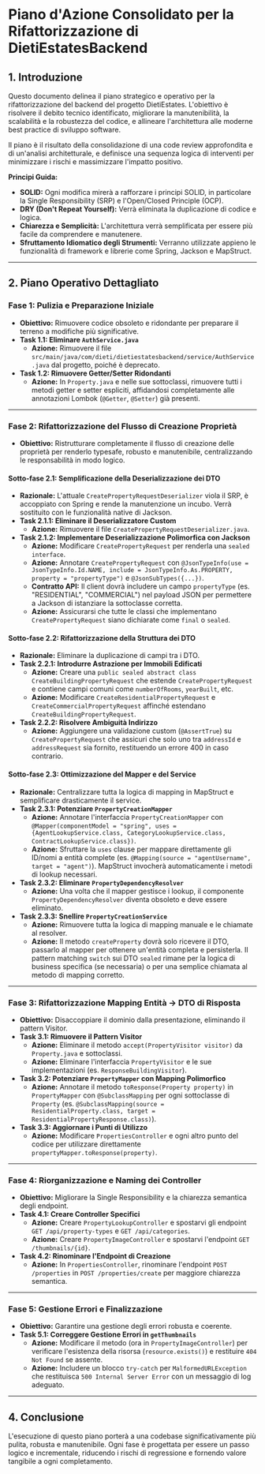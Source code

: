 # Piano d'Azione Consolidato per la Rifattorizzazione di DietiEstatesBackend

## 1. Introduzione

Questo documento delinea il piano strategico e operativo per la rifattorizzazione del backend del progetto DietiEstates. L'obiettivo è risolvere il debito tecnico identificato, migliorare la manutenibilità, la scalabilità e la robustezza del codice, e allineare l'architettura alle moderne best practice di sviluppo software.

Il piano è il risultato della consolidazione di una code review approfondita e di un'analisi architetturale, e definisce una sequenza logica di interventi per minimizzare i rischi e massimizzare l'impatto positivo.

**Principi Guida:**
*   **SOLID:** Ogni modifica mirerà a rafforzare i principi SOLID, in particolare la Single Responsibility (SRP) e l'Open/Closed Principle (OCP).
*   **DRY (Don't Repeat Yourself):** Verrà eliminata la duplicazione di codice e logica.
*   **Chiarezza e Semplicità:** L'architettura verrà semplificata per essere più facile da comprendere e manutenere.
*   **Sfruttamento Idiomatico degli Strumenti:** Verranno utilizzate appieno le funzionalità di framework e librerie come Spring, Jackson e MapStruct.

---

## 2. Piano Operativo Dettagliato

### **Fase 1: Pulizia e Preparazione Iniziale**

*   **Obiettivo:** Rimuovere codice obsoleto e ridondante per preparare il terreno a modifiche più significative.
*   **Task 1.1: Eliminare `AuthService.java`**
    *   **Azione:** Rimuovere il file `src/main/java/com/dieti/dietiestatesbackend/service/AuthService.java` dal progetto, poiché è deprecato.
*   **Task 1.2: Rimuovere Getter/Setter Ridondanti**
    *   **Azione:** In `Property.java` e nelle sue sottoclassi, rimuovere tutti i metodi getter e setter espliciti, affidandosi completamente alle annotazioni Lombok (`@Getter`, `@Setter`) già presenti.

---

### **Fase 2: Rifattorizzazione del Flusso di Creazione Proprietà**

*   **Obiettivo:** Ristrutturare completamente il flusso di creazione delle proprietà per renderlo typesafe, robusto e manutenibile, centralizzando le responsabilità in modo logico.

#### **Sotto-fase 2.1: Semplificazione della Deserializzazione dei DTO**

*   **Razionale:** L'attuale `CreatePropertyRequestDeserializer` viola il SRP, è accoppiato con Spring e rende la manutenzione un incubo. Verrà sostituito con le funzionalità native di Jackson.
*   **Task 2.1.1: Eliminare il Deserializzatore Custom**
    *   **Azione:** Rimuovere il file `CreatePropertyRequestDeserializer.java`.
*   **Task 2.1.2: Implementare Deserializzazione Polimorfica con Jackson**
    *   **Azione:** Modificare `CreatePropertyRequest` per renderla una `sealed interface`.
    *   **Azione:** Annotare `CreatePropertyRequest` con `@JsonTypeInfo(use = JsonTypeInfo.Id.NAME, include = JsonTypeInfo.As.PROPERTY, property = "propertyType")` e `@JsonSubTypes({...})`.
    *   **Contratto API:** Il client dovrà includere un campo `propertyType` (es. "RESIDENTIAL", "COMMERCIAL") nel payload JSON per permettere a Jackson di istanziare la sottoclasse corretta.
    *   **Azione:** Assicurarsi che tutte le classi che implementano `CreatePropertyRequest` siano dichiarate come `final` o `sealed`.

#### **Sotto-fase 2.2: Rifattorizzazione della Struttura dei DTO**

*   **Razionale:** Eliminare la duplicazione di campi tra i DTO.
*   **Task 2.2.1: Introdurre Astrazione per Immobili Edificati**
    *   **Azione:** Creare una `public sealed abstract class CreateBuildingPropertyRequest` che estende `CreatePropertyRequest` e contiene campi comuni come `numberOfRooms`, `yearBuilt`, etc.
    *   **Azione:** Modificare `CreateResidentialPropertyRequest` e `CreateCommercialPropertyRequest` affinché estendano `CreateBuildingPropertyRequest`.
*   **Task 2.2.2: Risolvere Ambiguità Indirizzo**
    *   **Azione:** Aggiungere una validazione custom (`@AssertTrue`) su `CreatePropertyRequest` che assicuri che solo uno tra `addressId` e `addressRequest` sia fornito, restituendo un errore 400 in caso contrario.

#### **Sotto-fase 2.3: Ottimizzazione del Mapper e del Service**

*   **Razionale:** Centralizzare tutta la logica di mapping in MapStruct e semplificare drasticamente il service.
*   **Task 2.3.1: Potenziare `PropertyCreationMapper`**
    *   **Azione:** Annotare l'interfaccia `PropertyCreationMapper` con `@Mapper(componentModel = "spring", uses = {AgentLookupService.class, CategoryLookupService.class, ContractLookupService.class})`.
    *   **Azione:** Sfruttare la `uses` clause per mappare direttamente gli ID/nomi a entità complete (es. `@Mapping(source = "agentUsername", target = "agent")`). MapStruct invocherà automaticamente i metodi di lookup necessari.
*   **Task 2.3.2: Eliminare `PropertyDependencyResolver`**
    *   **Azione:** Una volta che il mapper gestisce i lookup, il componente `PropertyDependencyResolver` diventa obsoleto e deve essere eliminato.
*   **Task 2.3.3: Snellire `PropertyCreationService`**
    *   **Azione:** Rimuovere tutta la logica di mapping manuale e le chiamate al resolver.
    *   **Azione:** Il metodo `createProperty` dovrà solo ricevere il DTO, passarlo al mapper per ottenere un'entità completa e persisterla. Il pattern matching `switch` sui DTO `sealed` rimane per la logica di business specifica (se necessaria) o per una semplice chiamata al metodo di mapping corretto.

---

### **Fase 3: Rifattorizzazione Mapping Entità -> DTO di Risposta**

*   **Obiettivo:** Disaccoppiare il dominio dalla presentazione, eliminando il pattern Visitor.
*   **Task 3.1: Rimuovere il Pattern Visitor**
    *   **Azione:** Eliminare il metodo `accept(PropertyVisitor visitor)` da `Property.java` e sottoclassi.
    *   **Azione:** Eliminare l'interfaccia `PropertyVisitor` e le sue implementazioni (es. `ResponseBuildingVisitor`).
*   **Task 3.2: Potenziare `PropertyMapper` con Mapping Polimorfico**
    *   **Azione:** Annotare il metodo `toResponse(Property property)` in `PropertyMapper` con `@SubclassMapping` per ogni sottoclasse di `Property` (es. `@SubclassMapping(source = ResidentialProperty.class, target = ResidentialPropertyResponse.class)`).
*   **Task 3.3: Aggiornare i Punti di Utilizzo**
    *   **Azione:** Modificare `PropertiesController` e ogni altro punto del codice per utilizzare direttamente `propertyMapper.toResponse(property)`.

---

### **Fase 4: Riorganizzazione e Naming dei Controller**

*   **Obiettivo:** Migliorare la Single Responsibility e la chiarezza semantica degli endpoint.
*   **Task 4.1: Creare Controller Specifici**
    *   **Azione:** Creare `PropertyLookupController` e spostarvi gli endpoint `GET /api/property-types` e `GET /api/categories`.
    *   **Azione:** Creare `PropertyImageController` e spostarvi l'endpoint `GET /thumbnails/{id}`.
*   **Task 4.2: Rinominare l'Endpoint di Creazione**
    *   **Azione:** In `PropertiesController`, rinominare l'endpoint `POST /properties` in `POST /properties/create` per maggiore chiarezza semantica.

---

### **Fase 5: Gestione Errori e Finalizzazione**

*   **Obiettivo:** Garantire una gestione degli errori robusta e coerente.
*   **Task 5.1: Correggere Gestione Errori in `getThumbnails`**
    *   **Azione:** Modificare il metodo (ora in `PropertyImageController`) per verificare l'esistenza della risorsa (`resource.exists()`) e restituire `404 Not Found` se assente.
    *   **Azione:** Includere un blocco `try-catch` per `MalformedURLException` che restituisca `500 Internal Server Error` con un messaggio di log adeguato.

---

## 4. Conclusione

L'esecuzione di questo piano porterà a una codebase significativamente più pulita, robusta e manutenibile. Ogni fase è progettata per essere un passo logico e incrementale, riducendo i rischi di regressione e fornendo valore tangibile a ogni completamento.